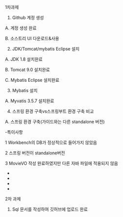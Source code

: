 1차과제

1. Github 계정 생성

A. 계정 생성 완료

B. 소스트리 UI 다운로드&사용

2. JDK/Tomcat/mybatis Eclipse 설치

A. JDK 1.8 설치완료

B. Tomcat 9.0 설치완료

C. Mybatis Eclipse  설치완료

3. Mybatis 설치

A. Myvatis 3.5.7 설치완료

4. 스프링 환경 구축vs스프링부트 환경 구축 비교

A. 스프링 환경 구축(가이드와는 다른 standalone 버전)

-특이사항

1 Workbench의 DB가 정상적으로 들어가지 않았음

2 스프링 버전이 standalone버전

3 MovieVO 작성 완료하였지만 다른 자바 파일에 적용되지 않음

-

-

-

-

2차 과제

1. Sql 문서를 작성하여 깃허브에 업로드 완료



